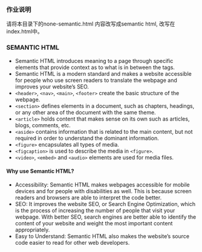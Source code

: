 ### 作业说明
请将本目录下的none-semantic.html 内容改写成semantic html, 改写在index.html中。

### SEMANTIC HTML

- Semantic HTML introduces meaning to a page through specific elements that provide context as to what is in between the tags.
- Semantic HTML is a modern standard and makes a website accessible for people who use screen readers to translate the webpage and improves your website’s SEO.
- `<header>`, `<nav>`, `<main>`, `<footer>` create the basic structure of the webpage.
- `<section>` defines elements in a document, such as chapters, headings, or any other area of the document with the same theme.
- `<article>` holds content that makes sense on its own such as articles, blogs, comments, etc.
- `<aside>` contains information that is related to the main content, but not required in order to understand the dominant information.
- `<figure>` encapsulates all types of media.
- `<figcaption>` is used to describe the media in `<figure>`.
- `<video>`, `<embed>` and `<audio>` elements are used for media files.

#### Why use Semantic HTML?

- Accessibility: Semantic HTML makes webpages accessible for mobile devices and for people with disabilities as well. This is because screen readers and browsers are able to interpret the code better.
- SEO: It improves the website SEO, or Search Engine Optimization, which is the process of increasing the number of people that visit your webpage. With better SEO, search engines are better able to identify the content of your website and weight the most important content appropriately. 
- Easy to Understand: Semantic HTML also makes the website’s source code easier to read for other web developers.
